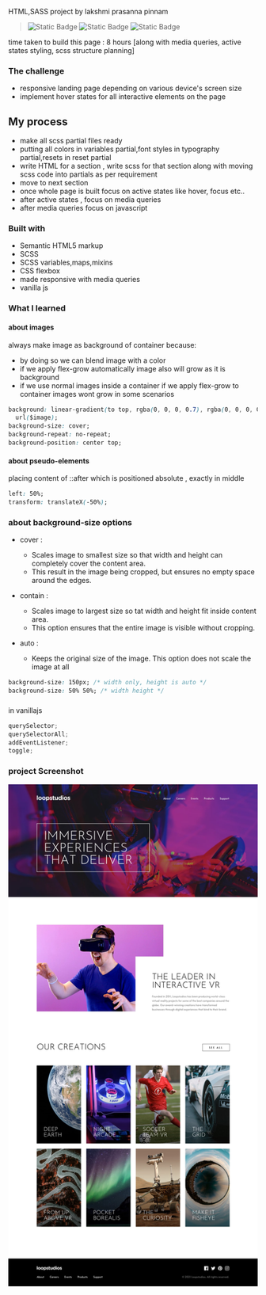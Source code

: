 HTML,SASS project by lakshmi prasanna pinnam

> ![Static Badge](https://img.shields.io/badge/html-blue) ![Static Badge](https://img.shields.io/badge/sass-pink) ![Static Badge](https://img.shields.io/badge/javascript-yellow)

time taken to build this page : 8 hours [along with media queries, active states styling, scss structure planning]
 
 ### The challenge

- responsive landing page depending on various device's screen size
- implement hover states for all interactive elements on the page

## My process

- make all scss partial files ready
- putting all colors in variables partial,font styles in typography partial,resets in reset partial
- write HTML for a section , write scss for that section along with moving scss code into partials as per requirement
- move to next section
- once whole page is built focus on active states like hover, focus etc..
- after active states , focus on media queries
- after media queries focus on javascript

### Built with

- Semantic HTML5 markup
- SCSS
- SCSS variables,maps,mixins
- CSS flexbox
- made responsive with media queries
- vanilla js

### What I learned

#### about images

always make image as background of container because:

- by doing so we can blend image with a color
- if we apply flex-grow automatically image also will grow as it is background
- if we use normal images inside a container if we apply flex-grow to container images wont grow in some scenarios

```css
background: linear-gradient(to top, rgba(0, 0, 0, 0.7), rgba(0, 0, 0, 0)),
  url($image);
background-size: cover;
background-repeat: no-repeat;
background-position: center top;
```

#### about pseudo-elements

placing content of ::after which is positioned absolute , exactly in middle

```css
left: 50%;
transform: translateX(-50%);
```

### about background-size options

- cover :

  - Scales image to smallest size so that width and height can completely cover the content area.
  - This result in the image being cropped, but ensures no empty space around the edges.

- contain :
  - Scales image to largest size so tat width and height fit inside content area.
  - This option ensures that the entire image is visible without cropping.
- auto :
  - Keeps the original size of the image. This option does not scale the image at all

```css
background-size: 150px; /* width only, height is auto */
background-size: 50% 50%; /* width height */
```

###

in vanillajs

```js
querySelector;
querySelectorAll;
addEventListener;
toggle;
```

### project Screenshot

![image of landing page](./design/desktop-design.jpg)
